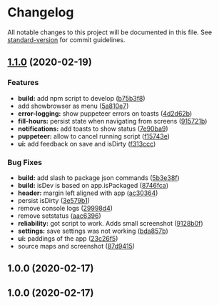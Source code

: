 # Changelog

All notable changes to this project will be documented in this file. See [standard-version](https://github.com/conventional-changelog/standard-version) for commit guidelines.

## [1.1.0](https://github.com/fsschmitt/anteater/compare/v1.0.0...v1.1.0) (2020-02-19)


### Features

* **build:** add npm script to develop ([b75b3f8](https://github.com/fsschmitt/anteater/commit/b75b3f8bbbc06927a5b2b475c940303ae5cd1833))
* add showbrowser as menu ([5a810e7](https://github.com/fsschmitt/anteater/commit/5a810e70b20f086de6a5321115b93d3b107bc091))
* **error-logging:** show puppeteer errors on toasts ([4d2d62b](https://github.com/fsschmitt/anteater/commit/4d2d62bb5a802857dfbdd3ae5f8f716047edff1e))
* **fill-hours:** persist state when navigating from screens ([915721b](https://github.com/fsschmitt/anteater/commit/915721b6e5056791605bfcf92ac7476866d487bd))
* **notifications:** add toasts to show status ([7e90ba9](https://github.com/fsschmitt/anteater/commit/7e90ba9e4ee5a3e8f4b260456a39f0d78417ebf1))
* **puppeteer:** allow to cancel running script ([f15743e](https://github.com/fsschmitt/anteater/commit/f15743ed4e582c567be8f52309bffc1f2df6aa8a))
* **ui:** add feedback on save and isDirty ([f313ccc](https://github.com/fsschmitt/anteater/commit/f313ccc48cb92896e407608c7716326f8588ea28))


### Bug Fixes

* **build:** add slash to package json commands ([5b3e38f](https://github.com/fsschmitt/anteater/commit/5b3e38fb37e947ffd5a73934e62e68ab018a33e4))
* **build:** isDev is based on app.isPackaged ([8746fca](https://github.com/fsschmitt/anteater/commit/8746fcaedac3c93c3e9e441ed57726e79a8b0984))
* **header:** margin left aligned with app ([ac30364](https://github.com/fsschmitt/anteater/commit/ac303649f7b69c48c2ca7cd2883aa6cfb3832556))
* persist isDirty ([3e579b1](https://github.com/fsschmitt/anteater/commit/3e579b18e414747dc1c09e131fadb2134c02f5c8))
* remove console logs ([29998d4](https://github.com/fsschmitt/anteater/commit/29998d4f6ab482e45ae45fabdd9e3916b265e0fb))
* remove setstatus ([aac6396](https://github.com/fsschmitt/anteater/commit/aac63962d3f8411bbc4755edbfec1ea450e0df29))
* **reliability:** got script to work. Adds small screenshot ([9128b0f](https://github.com/fsschmitt/anteater/commit/9128b0fd2b57559f74c6844675e13da7b92dda0b))
* **settings:** save settings was not working ([bda857b](https://github.com/fsschmitt/anteater/commit/bda857b1b2d52e64a8ce7f9137773a611489e05d))
* **ui:** paddings of the app ([23c26f5](https://github.com/fsschmitt/anteater/commit/23c26f5f5be59fad2bc20457a13827c660083c9d))
* source maps and screenshot ([87d9415](https://github.com/fsschmitt/anteater/commit/87d9415a9ec84c27817efad103ec753e3eed8eb2))

## 1.0.0 (2020-02-17)

## 1.0.0 (2020-02-17)
